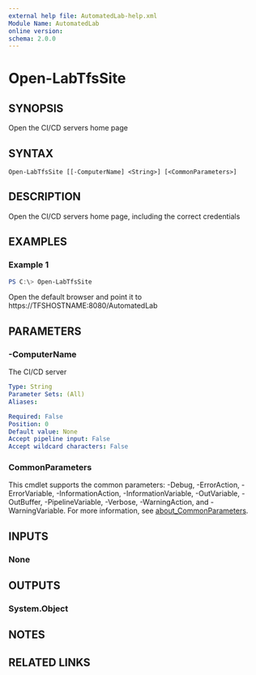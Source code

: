 ```yaml
---
external help file: AutomatedLab-help.xml
Module Name: AutomatedLab
online version:
schema: 2.0.0
---
```


# Open-LabTfsSite

## SYNOPSIS
Open the CI/CD servers home page

## SYNTAX

```
Open-LabTfsSite [[-ComputerName] <String>] [<CommonParameters>]
```

## DESCRIPTION
Open the CI/CD servers home page, including the correct credentials

## EXAMPLES

### Example 1
```powershell
PS C:\> Open-LabTfsSite
```

Open the default browser and point it to https://TFSHOSTNAME:8080/AutomatedLab

## PARAMETERS

### -ComputerName
The CI/CD server

```yaml
Type: String
Parameter Sets: (All)
Aliases:

Required: False
Position: 0
Default value: None
Accept pipeline input: False
Accept wildcard characters: False
```

### CommonParameters
This cmdlet supports the common parameters: -Debug, -ErrorAction, -ErrorVariable, -InformationAction, -InformationVariable, -OutVariable, -OutBuffer, -PipelineVariable, -Verbose, -WarningAction, and -WarningVariable. For more information, see [about_CommonParameters](http://go.microsoft.com/fwlink/?LinkID=113216).

## INPUTS

### None
## OUTPUTS

### System.Object
## NOTES

## RELATED LINKS
